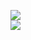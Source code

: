 [![](https://img.shields.io/badge/Made%20With-Github%20Spray-lightgrey.svg?style=for-the-badge&logo=github)](https://github.com/Annihil/github-spray#2387)  
[![](https://i.imgur.com/2DrTn0Z.gif)](https://github.com/Annihil/github-spray)